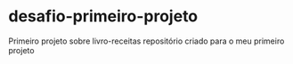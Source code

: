 # desafio-primeiro-projeto
Primeiro projeto sobre livro-receitas
repositório criado para o meu primeiro projeto
